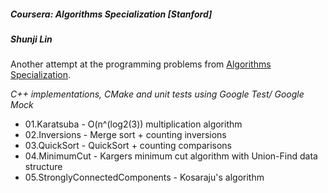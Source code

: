 ##### Coursera: Algorithms Specialization [Stanford]

##### Shunji Lin  

Another attempt at the programming problems from [Algorithms Specialization](https://www.coursera.org/specializations/algorithms).  

*C++ implementations, CMake and unit tests using Google Test/ Google Mock*

* 01.Karatsuba - O(n^(log2(3)) multiplication algorithm
* 02.Inversions - Merge sort + counting inversions
* 03.QuickSort - QuickSort + counting comparisons
* 04.MinimumCut - Kargers minimum cut algorithm with Union-Find data structure
* 05.StronglyConnectedComponents - Kosaraju's algorithm